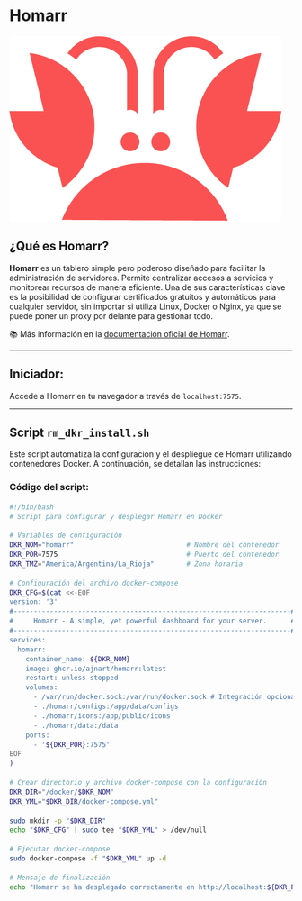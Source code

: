 # Homarr
![Homarr Logo](./logo-homarr.png)

## ¿Qué es Homarr?
**Homarr** es un tablero simple pero poderoso diseñado para facilitar la administración de servidores. Permite centralizar accesos a servicios y monitorear recursos de manera eficiente. Una de sus características clave es la posibilidad de configurar certificados gratuitos y automáticos para cualquier servidor, sin importar si utiliza Linux, Docker o Nginx, ya que se puede poner un proxy por delante para gestionar todo.

📚 Más información en la [documentación oficial de Homarr](https://homarr.dev/docs/getting-started/installation).

---

## Iniciador:
Accede a Homarr en tu navegador a través de `localhost:7575`.

---

## Script `rm_dkr_install.sh`
Este script automatiza la configuración y el despliegue de Homarr utilizando contenedores Docker. A continuación, se detallan las instrucciones:

### Código del script:

```bash
#!/bin/bash
# Script para configurar y desplegar Homarr en Docker

# Variables de configuración
DKR_NOM="homarr"                            # Nombre del contenedor
DKR_POR=7575                                # Puerto del contenedor
DKR_TMZ="America/Argentina/La_Rioja"        # Zona horaria

# Configuración del archivo docker-compose
DKR_CFG=$(cat <<-EOF
version: '3'
#---------------------------------------------------------------------#
#     Homarr - A simple, yet powerful dashboard for your server.      #
#---------------------------------------------------------------------#
services:
  homarr:
    container_name: ${DKR_NOM}
    image: ghcr.io/ajnart/homarr:latest
    restart: unless-stopped
    volumes:
      - /var/run/docker.sock:/var/run/docker.sock # Integración opcional con Docker
      - ./homarr/configs:/app/data/configs
      - ./homarr/icons:/app/public/icons
      - ./homarr/data:/data
    ports:
      - '${DKR_POR}:7575'
EOF
)

# Crear directorio y archivo docker-compose con la configuración
DKR_DIR="/docker/$DKR_NOM"
DKR_YML="$DKR_DIR/docker-compose.yml"

sudo mkdir -p "$DKR_DIR" 
echo "$DKR_CFG" | sudo tee "$DKR_YML" > /dev/null

# Ejecutar docker-compose
sudo docker-compose -f "$DKR_YML" up -d

# Mensaje de finalización
echo "Homarr se ha desplegado correctamente en http://localhost:${DKR_POR}"
```
